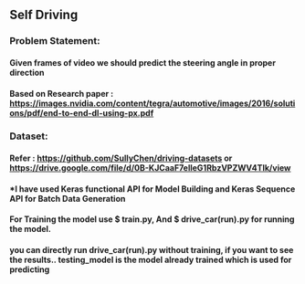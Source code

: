 ## Self Driving 
### Problem Statement: 
#### Given frames of video we should predict the steering angle in proper direction
#### Based on Research paper : https://images.nvidia.com/content/tegra/automotive/images/2016/solutions/pdf/end-to-end-dl-using-px.pdf

###  Dataset:
####    Refer : https://github.com/SullyChen/driving-datasets  or https://drive.google.com/file/d/0B-KJCaaF7elleG1RbzVPZWV4Tlk/view

#### *I have used Keras functional API for Model Building and Keras Sequence API for Batch Data Generation
#### For Training the model use $ train.py, And $ drive_car(run).py for running the model.
#### you can directly run drive_car(run).py without training, if you want to see the results.. testing_model is the model already trained which is used for predicting
